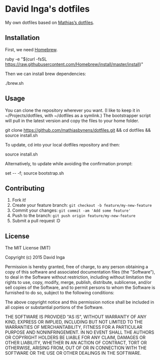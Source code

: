 # David Inga's dotfiles

My own dotfiles based on [Mathias’s dotfiles](https://github.com/mathiasbynens/dotfiles).

## Installation

First, we need [Homebrew](http://brew.sh).

  ruby -e "$(curl -fsSL https://raw.githubusercontent.com/Homebrew/install/master/install)"

Then we can install brew dependencies:

  ./brew.sh

## Usage

You can clone the repository wherever you want. (I like to keep it in ~/Projects/dotfiles, with ~/dotfiles as a symlink.) The bootstrapper script will pull in the latest version and copy the files to your home folder.

  git clone https://github.com/mathiasbynens/dotfiles.git && cd dotfiles && source install.sh

To update, cd into your local dotfiles repository and then:

  source install.sh

Alternatively, to update while avoiding the confirmation prompt:

  set -- -f; source bootstrap.sh

## Contributing

1. Fork it!
2. Create your feature branch: `git checkout -b feature/my-new-feature`
3. Commit your changes: `git commit -am 'Add some feature'`
4. Push to the branch: `git push origin feature/my-new-feature`
5. Submit a pull request :D

## License

The MIT License (MIT)

Copyright (c) 2015 David Inga

Permission is hereby granted, free of charge, to any person obtaining a copy
of this software and associated documentation files (the "Software"), to deal
in the Software without restriction, including without limitation the rights
to use, copy, modify, merge, publish, distribute, sublicense, and/or sell
copies of the Software, and to permit persons to whom the Software is
furnished to do so, subject to the following conditions:

The above copyright notice and this permission notice shall be included in all
copies or substantial portions of the Software.

THE SOFTWARE IS PROVIDED "AS IS", WITHOUT WARRANTY OF ANY KIND, EXPRESS OR
IMPLIED, INCLUDING BUT NOT LIMITED TO THE WARRANTIES OF MERCHANTABILITY,
FITNESS FOR A PARTICULAR PURPOSE AND NONINFRINGEMENT. IN NO EVENT SHALL THE
AUTHORS OR COPYRIGHT HOLDERS BE LIABLE FOR ANY CLAIM, DAMAGES OR OTHER
LIABILITY, WHETHER IN AN ACTION OF CONTRACT, TORT OR OTHERWISE, ARISING FROM,
OUT OF OR IN CONNECTION WITH THE SOFTWARE OR THE USE OR OTHER DEALINGS IN THE
SOFTWARE.

